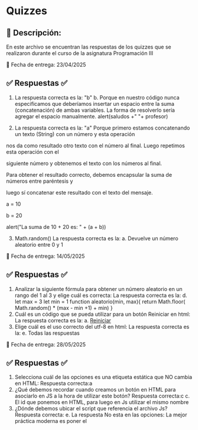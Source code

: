 #  Quizzes 

## 📝 Descripción:
En este archivo se encuentran las respuestas de los quizzes que se realizaron durante el curso de la asignatura Programación III

📅 Fecha de entrega: 23/04/2025

## ✅ Respuestas ✅
1) La respuesta correcta es la: "b"
b. Porque en nuestro código nunca especificamos que deberíamos insertar un espacio entre la suma 
(concatenación) de ambas variables. La forma de resolverlo sería agregar el espacio manualmente.
alert(saludos +" "+ profesor)

2) La respuesta correcta es la: "a"
 Porque primero estamos concatenando un texto (String) con un número y esta operación

nos da como resultado otro texto con el número al final. Luego repetimos esta operación con el

siguiente número y obtenemos el texto con los números al final.

Para obtener el resultado correcto, debemos encapsular la suma de números entre paréntesis y 

luego sí concatenar este resultado con el texto del mensaje.

a = 10

b = 20

alert("La suma de 10 + 20 es: " + (a + b))

3) Math.random()
La respuesta correcta es la:
a. Devuelve un número aleatorio entre 0 y 1

📅 Fecha de entrega: 14/05/2025

## ✅ Respuestas ✅

1) Analizar la siguiente fórmula para obtener un número aleatorio en un rango del 1 al 3 y elige cuál es correcta:
La respuesta correcta es la:
    d.
    let max = 3
    let min = 1
    function aleatorio(min, max){
    return Math.floor( Math.random() * (max - min +1) + min)
}
2) Cuál es un código que se pueda utilizar para un botón Reiniciar en html:
La respuesta correcta es la:
    a. <a href="JavaScript:document.location.reload();">Reiniciar</a>
3) Elige cuál es el uso correcto del utf-8 en html:
La respuesta correcta es la:
    e. Todas las respuestas


📅 Fecha de entrega: 28/05/2025

## ✅ Respuestas ✅

1) Selecciona cuál de las opciones es una etiqueta estática que NO cambia en HTML: Respuesta correcta:a
2) ¿Qué debemos recordar cuando creamos un botón en HTML para asociarlo en JS a la hora de utilizar este botón? Respuesta correcta:c
c. El id que ponemos en HTML, para luego en Js utilizar el mismo nombre
3) ¿Dónde debemos ubicar el script que referencia el archivo Js? Respuesta correcta:
e. La respuesta No esta en las opciones: La mejor práctica moderna es poner el <script> al final del <body>.

📅 Fecha de entrega: 04/06/2025

## ✅ Respuestas ✅
1. ¿Cuál es el significado de la palabra checked?
Respuesta: d. Su significado es seleccionado

2. En el juego de La leyenda de Aang: El Avatar ¿Para que utilizamos la función de de innerHTML?

Respuesta: d. La utilizamos en Js para mostrar un String

3. ¿Esta recomendado dentro de las buenas prácticas introducir document.getElementById('katara').checked dentro de una estructura if else y que sea la condición que gatille una elección?

Respuesta:d. Como buenas prácticas se recomienda crear variables a las que se le asigne este código y que NO vayan a ningún condicional de esta forma.